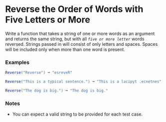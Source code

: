# Reverse the Order of Words with Five Letters or More

Write a function that takes a string of one or more words as an argument and returns the same string, but with all *`five or more letter`* words reversed. Strings passed in will consist of only letters and spaces. Spaces will be included only when more than one word is present.


### Examples
```cs
Reverse("Reverse") ➞ "esreveR"

Reverse("This is a typical sentence.") ➞ "This is a lacipyt .ecnetnes"

Reverse("The dog is big.") ➞ "The dog is big."
```
### Notes
* You can expect a valid string to be provided for each test case.